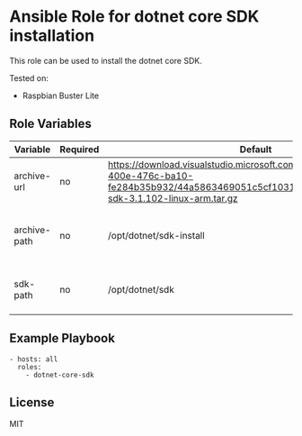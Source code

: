 # Ansible Role for dotnet core SDK installation

This role can be used to install the dotnet core SDK.

Tested on:
- Raspbian Buster Lite

## Role Variables

| Variable                | Required | Default                   | Choices  | Comments                                 |
|-------------------------|----------|---------------------------|----------|------------------------------------------|
| archive-url             | no       | https://download.visualstudio.microsoft.com/download/pr/349f13f0-400e-476c-ba10-fe284b35b932/44a5863469051c5cf103129f1423ddb8/dotnet-sdk-3.1.102-linux-arm.tar.gz   |  | URL of the install archive to use  |
| archive-path            | no       | /opt/dotnet/sdk-install   |          | Path where install archive is stored to  |
| sdk-path                | no       | /opt/dotnet/sdk           |          | Path where SDK is installed to           |

## Example Playbook
```
- hosts: all
  roles:
    - dotnet-core-sdk
```

## License
MIT
